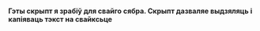 #### Гэты скрыпт я зрабіў для свайго сябра. Скрыпт дазваляе выдзяляць і капіяваць тэкст на свайксьце
